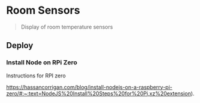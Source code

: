 # Room Sensors
> Display of room temperature sensors

## Deploy
### Install Node on RPi Zero
Instructions for RPI zero

https://hassancorrigan.com/blog/install-nodejs-on-a-raspberry-pi-zero/#:~:text=NodeJS%20Install%20Steps%20for%20Pi,xz%20extension).
